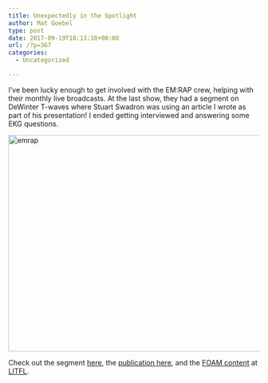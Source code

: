 ```yaml
---
title: Unexpectedly in the Spotlight
author: Mat Goebel
type: post
date: 2017-09-19T18:13:18+00:00
url: /?p=367
categories:
  - Uncategorized

---
```

I&#8217;ve been lucky enough to get involved with the EM:RAP crew, helping with their monthly live broadcasts. At the last show, they had a segment on DeWinter T-waves where Stuart Swadron was using an article I wrote as part of his presentation! I ended getting interviewed and answering some EKG questions.

<img class="alignnone size-full wp-image-396" src="http://wp.docker.localhost:8000/wp-content/uploads/2018/01/emrap.png" alt="emrap" width="847" height="434" srcset="http://wp.docker.localhost:8000/wp-content/uploads/2018/01/emrap.png 847w, http://wp.docker.localhost:8000/wp-content/uploads/2018/01/emrap-300x154.png 300w, http://wp.docker.localhost:8000/wp-content/uploads/2018/01/emrap-768x394.png 768w" sizes="(max-width: 847px) 100vw, 847px" />

Check out the segment [here][1], the [publication here][2], and the [FOAM content][3] at [LITFL][4].

&nbsp;

 [1]: https://www.emrap.org/episode/emrapliveaugust/dewinterstwave
 [2]: https://www.ncbi.nlm.nih.gov/pubmed/24176590
 [3]: https://lifeinthefastlane.com/winter-is-coming/
 [4]: https://lifeinthefastlane.com/ecg-library/de-winters-t-waves/